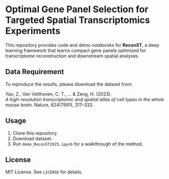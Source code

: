 # Optimal Gene Panel Selection for Targeted Spatial Transcriptomics Experiments

This repository provides code and demo notebooks for **ReconST**, a deep learning framework that learns compact gene panels optimized for transcriptome reconstruction and downstream spatial analyses.

## Data Requirement
To reproduce the results, please download the dataset from:

Yao, Z., Van Velthoven, C. T., ... & Zeng, H. (2023).  
*A high-resolution transcriptomic and spatial atlas of cell types in the whole mouse brain.* Nature, 624(7991), 317–332.  


## Usage
1. Clone this repository.
2. Download dataset.
3. Run `demo_ReconST2025.ipynb` for a walkthrough of the method.

## License
MIT License. See `LICENSE` for details.
